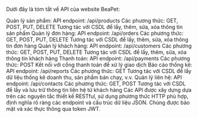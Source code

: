 Dưới đây là tóm tắt về API của website BeaPet:

Quản lý sản phẩm:
API endpoint: /api/products
Các phương thức: GET, POST, PUT, DELETE
Tương tác với CSDL để lấy, thêm, sửa, xóa thông tin sản phẩm
Quản lý đơn hàng:
API endpoint: /api/orders
Các phương thức: GET, POST, PUT, DELETE
Tương tác với CSDL để lấy, thêm, sửa, xóa thông tin đơn hàng
Quản lý khách hàng:
API endpoint: /api/customers
Các phương thức: GET, POST, PUT, DELETE
Tương tác với CSDL để lấy, thêm, sửa, xóa thông tin khách hàng
Thanh toán:
API endpoint: /api/payments
Các phương thức: POST
Kết nối với cổng thanh toán để xử lý giao dịch
Báo cáo thống kê:
API endpoint: /api/reports
Các phương thức: GET
Tương tác với CSDL để lấy dữ liệu thống kê doanh thu, sản phẩm bán chạy, v.v.
Quản lý liên hệ:
API endpoint: /api/contacts
Các phương thức: GET, POST
Tương tác với CSDL để lấy và lưu trữ thông tin liên hệ từ khách hàng
Các API được xây dựng dựa trên các nguyên tắc thiết kế RESTful, sử dụng phương thức HTTP phù hợp, định nghĩa rõ ràng các endpoint và cấu trúc dữ liệu JSON. Chúng được bảo mật và xác thực thông qua token JWT.
